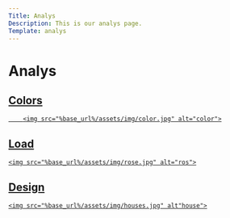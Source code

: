 ```yaml
---
Title: Analys
Description: This is our analys page.
Template: analys
---
```


Analys
===================

<div class="analys-box colors">
    <a href="analysis/01_colors">
        <h2>Colors</h2>
    
        <img src="%base_url%/assets/img/color.jpg" alt="color">
</a>
</div>

<div class="analys-box load">
    <a href="analysis/02_load">
    <h2>Load</h2>
   
    <img src="%base_url%/assets/img/rose.jpg" alt="ros">
</a>
</div>

<div class="analys-box design">
    <a href="analysis/03_design_principles">
    <h2>Design</h2>
    
    <img src="%base_url%/assets/img/houses.jpg" alt"house">
</a>
</div>
